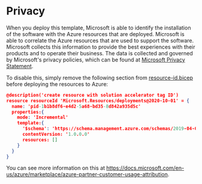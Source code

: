 # Privacy

When you deploy this template, Microsoft is able to identify the installation of the software with the Azure resources that are deployed. Microsoft is able to correlate the Azure resources that are used to support the software. Microsoft collects this information to provide the best experiences with their products and to operate their business. The data is collected and governed by Microsoft's privacy policies, which can be found at [Microsoft Privacy Statement](https://go.microsoft.com/fwlink/?LinkID=824704).

To disable this, simply remove the following section from [resource-id.bicep](./1_infra/resource-id.bicep) before deploying the resources to Azure:

```json
@description('create resource with solution accelerator tag ID')
resource resourceId 'Microsoft.Resources/deployments@2020-10-01' = {
  name: 'pid-1b1b8df6-e4d2-5a68-bd35-8d842a935d5c' 
  properties:{
    mode: 'Incremental'
    template:{
      '$schema': 'https://schema.management.azure.com/schemas/2019-04-01/deploymentTemplate.json#'
      contentVersion: '1.0.0.0'
      resources: []
    }
  }
}
```

You can see more information on this at https://docs.microsoft.com/en-us/azure/marketplace/azure-partner-customer-usage-attribution.